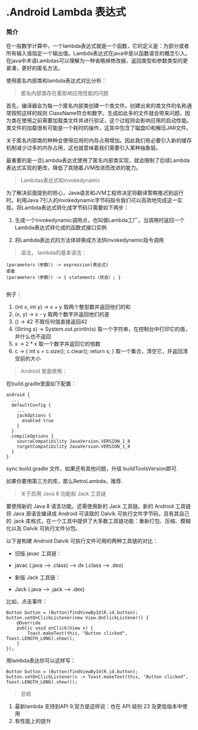 # .Android Lambda 表达式

### 简介

在一般数学计算中，一个lambda表达式就是一个函数，它的定义是：为部分或者所有输入值指定一个输出值。Lambda表达式在java中是以函数语言的概念引入。在java中术语Lambdas可以理解为一种省略掉修改器，返回类型和参数类型的更紧凑，更好的匿名方法。

使用匿名内部类和lambda表达式对比分析：

> 匿名内部类存在着影响应用性能的问题

首先，编译器会为每一个匿名内部类创建一个类文件。创建出来的类文件的名称通常按照这样的规则 ClassName符合和数字。生成如此多的文件就会带来问题，因为类在使用之前需要加载类文件并进行验证，这个过程则会影响应用的启动性能。类文件的加载很有可能是一个耗时的操作，这其中包含了磁盘IO和解压JAR文件。

关于匿名内部类的种种会使得应用的内存占用增加。因此我们有必要引入新的缓存机制减少过多的内存占用，这也就意味着我们需要引入某种抽象层。

最重要的是一旦Lambda表达式使用了匿名内部类实现，就会限制了后续Lambda表达式实现的更改，降低了其随着JVM改进而改进的能力。

> Lambdas表达式和invokedynamic

为了解决前面提到的担心，Java语言和JVM工程师决定将翻译策略推迟到运行时。利用Java 7引入的invokedynamic字节码指令我们可以高效地完成这一实现。将Lambda表达式转化成字节码只需要如下两步：

1. 生成一个invokedynamic调用点，也叫做Lambda工厂。当调用时返回一个Lambda表达式转化成的函数式接口实例

2. 将Lambda表达式的方法体转换成方法供invokedynamic指令调用

> 语法， lambda的基本语法：

```
(parameters（参数）) -> expression(表达式)
或者
(parameters（参数）) -> { statements（状态）; }


```

例子：

1. (int x, int y) -> x + y 取两个整型数并返回他们的和
2. (x, y) -> x - y 取两个数字并返回他们的差
3. () -> 42 不取任何值直接返回42
4. (String s) -> System.out.println(s) 取一个字符串，在控制台中打印它的值，并什么也不返回
5. x -> 2 * x 取一个数字并返回它的倍数
6. c -> { int s = c.size(); c.clear(); return s; } 取一个集合，清空它，并返回清空前的大小


> Android 里面使用：

在build.gradle里面如下配置：

```
android {
  ...
  defaultConfig {
    ...
    jackOptions {
      enabled true
    }
  }
  compileOptions {
    sourceCompatibility JavaVersion.VERSION_1_8
    targetCompatibility JavaVersion.VERSION_1_8
  }
}

```

sync build.gradle 文件，如果还有其他问题，升级 buildToolsVersion即可.

如果你要用第三方的库，那么RetroLambda，推荐.

> 关于启用 Java 8 功能和 Jack 工具链

要使用新的 Java 8 语言功能，还需使用新的 Jack 工具链。新的 Android 工具链将 Java 源语言编译成 Android 可读取的 Dalvik 可执行文件字节码，且有其自己的 .jack 库格式，在一个工具中提供了大多数工具链功能：重新打包、压缩、模糊化以及 Dalvik 可执行文件分包。


以下是构建 Android Dalvik 可执行文件可用的两种工具链的对比：

* 旧版 javac 工具链：
 * javac (.java --> .class) --> dx (.class --> .dex)

* 新版 Jack 工具链：
 * Jack (.java --> .jack --> .dex)





比如，点击事件：

```
Button button = (Button)findViewById(R.id.button);
button.setOnClickListener(new View.OnClickListener() {
    @Override
    public void onClick(View v) {
        Toast.makeText(this, "Button clicked", Toast.LENGTH_LONG).show();
    }
});

```

用lambda表达你可以这样写：

```
Button button = (Button)findViewById(R.id.button);
button.setOnClickListener(v -> Toast.makeText(this, "Button clicked", Toast.LENGTH_LONG).show());

```

> 总结

1. 最新lambda 支持到API 9,官方是这样说：也在 API 级别 23 及更低版本中使用
2. 有性能上的提升
